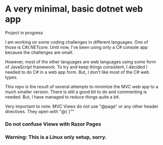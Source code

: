 # A very minimal, basic dotnet web app

<p>Project in progress</p>

<p>I am working on some coding challenges in different languages.  One of those is C#/.NETcore.  Until now, I've been using only a C# console app because the challenges are small.</p>
<p>However, most of the other languages are web languages using some form of JavaScript framework.  To try and keep things consistent, I decided I needed to do C# in a web app form. But, I don't like most of the C# web types.</p>
<p>This repo is the result of several attempts to minimize the MVC web app to a much smaller version.  There is still a good bit to do and commenting is needed.  But, I have managed to reduce things quite a bit.</p>

<p>Very important to note: MVC Views do not use "@page" or any other header directives.  They open with "@{ }""</p>

### Do not confuse Views with Razor Pages

### Warning: This is a Linux only setup, sorry.